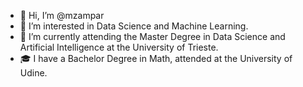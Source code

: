- 👋 Hi, I’m @mzampar
- 👀 I’m interested in Data Science and Machine Learning.
- 🌱 I’m currently attending the Master Degree in Data Science and Artificial Intelligence at the University of Trieste.
- 🎓 I have a Bachelor Degree in Math, attended at the University of Udine.
